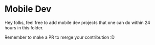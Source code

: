 # Mobile Dev
Hey folks, feel free to add mobile dev projects that one can do within 24 hours in this folder.

Remember to make a PR to merge your contribution :D
